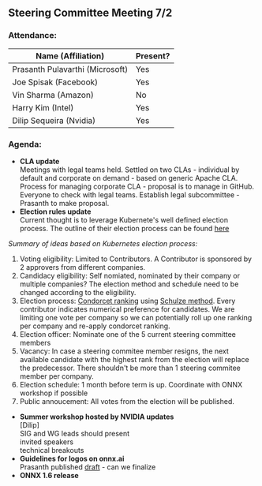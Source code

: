 ## Steering Committee Meeting 7/2

### Attendance:

| Name (Affiliation) | Present? |
| ------------------------------- | --- |
| Prasanth Pulavarthi (Microsoft) | Yes |
| Joe Spisak (Facebook)           | Yes |
| Vin Sharma (Amazon)             | No  | 
| Harry Kim (Intel)               | Yes |
| Dilip Sequeira (Nvidia)         | Yes |
 
### Agenda:
* **CLA update**  
Meetings with legal teams held. Settled on two CLAs - individual by default and corporate on demand - based on generic Apache CLA.
Process for managing corporate CLA - proposal is to manage in GitHub. Everyone to check with legal teams.
Establish legal subcommittee - Prasanth to make proposal.
* **Election rules update**  
Current thought is to leverage Kubernete's well defined election process. The outline of their election process can be found [here](https://github.com/kubernetes/steering/blob/master/elections.md)

*Summary of ideas based on Kubernetes election process:* 
1. Voting eligibility: Limited to Contributors. A Contributor is sponsored by 2 approvers from different companies.
2. Candidacy eligibility: Self nomiated, nominated by their company or multiple companies? The election method and schedule need to be changed according to the eligibility. 
3. Election process: [Condorcet ranking](https://en.wikipedia.org/wiki/Condorcet_method) using [Schulze method](https://en.wikipedia.org/wiki/Schulze_method). Every contributor indicates numerical preference for candidates. We are limiting one vote per company so we can potentially roll up one ranking per company and re-apply condorcet ranking. 
4. Election officer: Nominate one of the 5 current steering committee members
5. Vacancy: In case a steering commitee member resigns, the next available candidate with the highest rank from the election will replace the predecessor. There shouldn't be more than 1 steering commitee member per company. 
6. Election schedule: 1 month before term is up. Coordinate with ONNX workshop if possible  
7. Public annoucement: All votes from the election will be published.

* **Summer workshop hosted by NVIDIA updates**  
[Dilip]  
SIG and WG leads should present  
invited speakers  
technical breakouts
* **Guidelines for logos on onnx.ai**  
Prasanth published [draft](https://github.com/onnx/steering-committee/blob/master/logo-guidlines-draft.md) - can we finalize
* **ONNX 1.6 release**  
